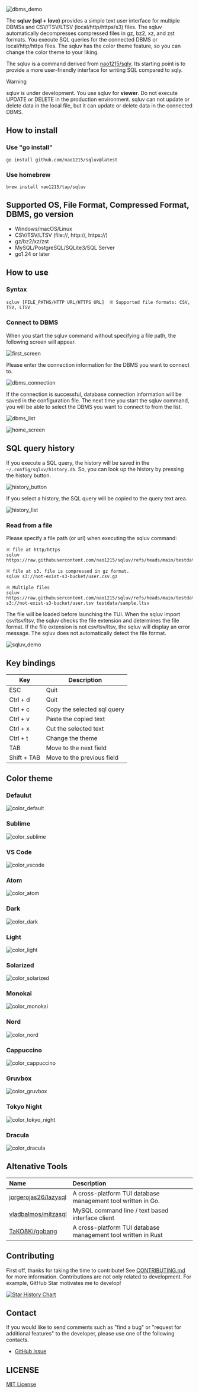 ![dbms_demo](doc/image/dbms_demo.gif)

The **sqluv (sql + love)** provides a simple text user interface for multiple DBMSs and CSV/TSV/LTSV (local/http/https/s3) files. The sqluv automatically decompresses compressed files in gz, bz2, xz, and zst formats. You execute SQL queries for the connected DBMS or local/http/https files. The sqluv has the color theme feature, so you can change the color theme to your liking.

The sqluv is a command derived from [nao1215/sqly](https://github.com/nao1215/sqly). Its starting point is to provide a more user-friendly interface for writing SQL compared to sqly.

>[!WARNING]
> sqluv is under development. You use sqluv for **viewer**. Do not execute UPDATE or DELETE in the production environment. sqluv can not update or delete data in the local file, but it can update or delete data in the connected DBMS.

## How to install
### Use "go install"

```shell
go install github.com/nao1215/sqluv@latest
```

### Use homebrew

```shell
brew install nao1215/tap/sqluv
```

## Supported OS, File Format, Compressed Format, DBMS, go version

- Windows/macOS/Linux
- CSV/TSV/LTSV (file://, http://, https://)
- gz/bz2/xz/zst
- MySQL/PostgreSQL/SQLite3/SQL Server
- go1.24 or later

## How to use

### Syntax

```shell
sqluv [FILE_PATHS/HTTP URL/HTTPS URL]  ※ Supported file formats: CSV, TSV, LTSV
```

### Connect to DBMS

When you start the sqluv command without specifying a file path, the following screen will appear. 

![first_screen](doc/image/dbms_first.png)

Please enter the connection information for the DBMS you want to connect to.

![dbms_connection](doc/image/dbms_info.png)

If the connection is successful, database connection information will be saved in the configuration file. The next time you start the sqluv command, you will be able to select the DBMS you want to connect to from the list.

![dbms_list](doc/image/dbms_list.png)

![home_screen](doc/image/dbms_home.png)

## SQL query history

If you execute a SQL query, the history will be saved in the `~/.config/sqluv/history.db`. So, you can look up the history by pressing the history button.

![history_button](./doc/image/history_button.png)

If you select a history, the SQL query will be copied to the query text area.

![history_list](./doc/image/sql_query_history.png)


### Read from a file

Please specify a file path (or url) when executing the sqluv command:

```shell
※ file at http/https
sqluv https://raw.githubusercontent.com/nao1215/sqluv/refs/heads/main/testdata/actor.csv
 
※ file at s3. file is compressed in gz format.
sqluv s3://not-exist-s3-bucket/user.csv.gz
 
※ Multiple files
sqluv https://raw.githubusercontent.com/nao1215/sqluv/refs/heads/main/testdata/actor.csv s3://not-exist-s3-bucket/user.tsv testdata/sample.ltsv
```

The file will be loaded before launching the TUI. When the sqluv import csv/tsv/ltsv, the sqluv checks the file extension and determines the file format. If the file extension is not csv/tsv/ltsv, the sqluv will display an error message. The sqluv does not automatically detect the file format.

![sqluv_demo](./doc/image/demo.gif)

## Key bindings

| Key | Description |
| --- | --- |
| ESC | Quit |
| Ctrl + d | Quit |
| Ctrl + c | Copy the selected sql query |
| Ctrl + v | Paste the copied text |
| Ctrl + x | Cut the selected text |
| Ctrl + t | Change the theme |
| TAB | Move to the next field |
| Shift + TAB | Move to the previous field |

## Color theme

### Defaulut
![color_default](./doc/image/color_default.png)

### Sublime
![color_sublime](./doc/image/color_sublime.png)

### VS Code
![color_vscode](./doc/image/color_vscode.png)

### Atom
![color_atom](./doc/image/color_atom.png)

### Dark
![color_dark](./doc/image/color_dark.png)

### Light
![color_light](./doc/image/color_light.png)

### Solarized
![color_solarized](./doc/image/color_solarized.png)

### Monokai
![color_monokai](./doc/image/color_monokai.png)

### Nord
![color_nord](./doc/image/color_nord.png)

### Cappuccino
![color_cappuccino](./doc/image/color_cappuccino.png)

### Gruvbox
![color_gruvbox](./doc/image/color_gruvbox.png)

### Tokyo Night
![color_tokyo_night](./doc/image/color_tokyo_night.png)

### Dracula
![color_dracula](./doc/image/color_dracula.png)

## Altenative Tools

|Name | Description |
|:----|:------------|
| [jorgerojas26/lazysql](https://github.com/jorgerojas26/lazysql) |A cross-platform TUI database management tool written in Go.|
| [vladbalmos/mitzasql](https://github.com/vladbalmos/mitzasql) | MySQL command line / text based interface client |
| [TaKO8Ki/gobang](https://github.com/TaKO8Ki/gobang) | A cross-platform TUI database management tool written in Rust |


## Contributing

First off, thanks for taking the time to contribute! See [CONTRIBUTING.md](./CONTRIBUTING.md) for more information. Contributions are not only related to development. For example, GitHub Star motivates me to develop! 


[![Star History Chart](https://api.star-history.com/svg?repos=nao1215/sqluv&type=Date)](https://star-history.com/#nao1215/sqluv&Date)

## Contact
If you would like to send comments such as "find a bug" or "request for additional features" to the developer, please use one of the following contacts.

- [GitHub Issue](https://github.com/nao1215/sqluv/issues)

## LICENSE

[MIT License](./LICENSE)

